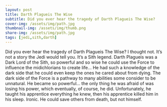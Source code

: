 ```yaml
---
layout: post
title: Darth Plagueis The Wise
subtitle: Did you ever hear the tragedy of Darth Plagueis The Wise?
cover-img: /assets/img/path.jpg
thumbnail-img: /assets/img/thumb.png
share-img: /assets/img/path.jpg
tags: [jedi,sith,darth]
---
```


Did you ever hear the tragedy of Darth Plagueis The Wise? I thought not. It’s not a story the Jedi would tell you. It’s a Sith legend. Darth Plagueis was a Dark Lord of the Sith, so powerful and so wise he could use the Force to influence the midichlorians to create life… He had such a knowledge of the dark side that he could even keep the ones he cared about from dying. The dark side of the Force is a pathway to many abilities some consider to be unnatural. He became so powerful… the only thing he was afraid of was losing his power, which eventually, of course, he did. Unfortunately, he taught his apprentice everything he knew, then his apprentice killed him in his sleep. Ironic. He could save others from death, but not himself.
